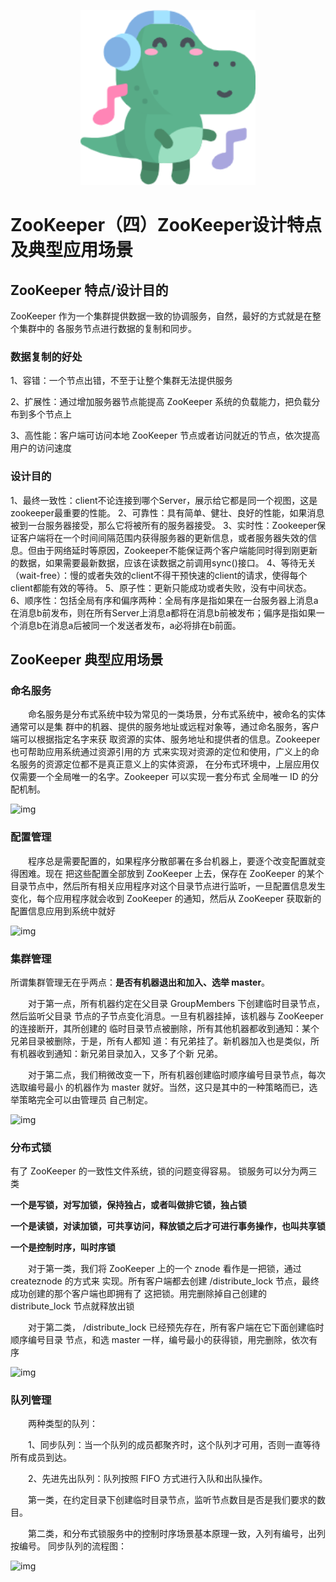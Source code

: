 <p align="center">
    <img width="280px" src="image/konglong/m2.png" >
</p>

# ZooKeeper（四）ZooKeeper设计特点及典型应用场景

## ZooKeeper 特点/设计目的

ZooKeeper 作为一个集群提供数据一致的协调服务，自然，最好的方式就是在整个集群中的 各服务节点进行数据的复制和同步。

### 数据复制的好处

1、容错：一个节点出错，不至于让整个集群无法提供服务

2、扩展性：通过增加服务器节点能提高 ZooKeeper 系统的负载能力，把负载分布到多个节点上

3、高性能：客户端可访问本地 ZooKeeper 节点或者访问就近的节点，依次提高用户的访问速度

### 设计目的

1、最终一致性：client不论连接到哪个Server，展示给它都是同一个视图，这是zookeeper最重要的性能。 
2、可靠性：具有简单、健壮、良好的性能，如果消息被到一台服务器接受，那么它将被所有的服务器接受。 
3、实时性：Zookeeper保证客户端将在一个时间间隔范围内获得服务器的更新信息，或者服务器失效的信息。但由于网络延时等原因，Zookeeper不能保证两个客户端能同时得到刚更新的数据，如果需要最新数据，应该在读数据之前调用sync()接口。 
4、等待无关（wait-free）：慢的或者失效的client不得干预快速的client的请求，使得每个client都能有效的等待。 
5、原子性：更新只能成功或者失败，没有中间状态。 
6、顺序性：包括全局有序和偏序两种：全局有序是指如果在一台服务器上消息a在消息b前发布，则在所有Server上消息a都将在消息b前被发布；偏序是指如果一个消息b在消息a后被同一个发送者发布，a必将排在b前面。 

## ZooKeeper 典型应用场景

### 命名服务

　　命名服务是分布式系统中较为常见的一类场景，分布式系统中，被命名的实体通常可以是集 群中的机器、提供的服务地址或远程对象等，通过命名服务，客户端可以根据指定名字来获 取资源的实体、服务地址和提供者的信息。Zookeeper 也可帮助应用系统通过资源引用的方 式来实现对资源的定位和使用，广义上的命名服务的资源定位都不是真正意义上的实体资源， 在分布式环境中，上层应用仅仅需要一个全局唯一的名字。Zookeeper 可以实现一套分布式 全局唯一 ID 的分配机制。

![img](https://images2018.cnblogs.com/blog/1228818/201803/1228818-20180323130841988-1850309318.png)



### 配置管理

　　程序总是需要配置的，如果程序分散部署在多台机器上，要逐个改变配置就变得困难。现在 把这些配置全部放到 ZooKeeper 上去，保存在 ZooKeeper 的某个目录节点中，然后所有相关应用程序对这个目录节点进行监听，一旦配置信息发生变化，每个应用程序就会收到 ZooKeeper 的通知，然后从 ZooKeeper 获取新的配置信息应用到系统中就好

![img](https://images2018.cnblogs.com/blog/1228818/201803/1228818-20180323130923189-956578368.png)



### 集群管理

所谓集群管理无在乎两点：**是否有机器退出和加入、选举 master**。

　　对于第一点，所有机器约定在父目录 GroupMembers 下创建临时目录节点，然后监听父目录 节点的子节点变化消息。一旦有机器挂掉，该机器与 ZooKeeper 的连接断开，其所创建的 临时目录节点被删除，所有其他机器都收到通知：某个兄弟目录被删除，于是，所有人都知 道：有兄弟挂了。新机器加入也是类似，所有机器收到通知：新兄弟目录加入，又多了个新 兄弟。

　　对于第二点，我们稍微改变一下，所有机器创建临时顺序编号目录节点，每次选取编号最小 的机器作为 master 就好。当然，这只是其中的一种策略而已，选举策略完全可以由管理员 自己制定。

![img](https://images2018.cnblogs.com/blog/1228818/201803/1228818-20180323131011417-525375570.png)



### 分布式锁

有了 ZooKeeper 的一致性文件系统，锁的问题变得容易。 锁服务可以分为两三类

**一个是写锁，对写加锁，保持独占，或者叫做排它锁，独占锁**

**一个是读锁，对读加锁，可共享访问，释放锁之后才可进行事务操作，也叫共享锁**

**一个是控制时序，叫时序锁**

　　对于第一类，我们将 ZooKeeper 上的一个 znode 看作是一把锁，通过 createznode 的方式来 实现。所有客户端都去创建 /distribute_lock 节点，最终成功创建的那个客户端也即拥有了 这把锁。用完删除掉自己创建的 distribute_lock 节点就释放出锁

　　对于第二类， /distribute_lock 已经预先存在，所有客户端在它下面创建临时顺序编号目录 节点，和选 master 一样，编号最小的获得锁，用完删除，依次有序

![img](https://images2018.cnblogs.com/blog/1228818/201803/1228818-20180323131201823-1074371713.png)



### 队列管理

　　两种类型的队列：

　　1、同步队列：当一个队列的成员都聚齐时，这个队列才可用，否则一直等待所有成员到达。

　　2、先进先出队列：队列按照 FIFO 方式进行入队和出队操作。

　　第一类，在约定目录下创建临时目录节点，监听节点数目是否是我们要求的数目。

　　第二类，和分布式锁服务中的控制时序场景基本原理一致，入列有编号，出列按编号。 同步队列的流程图：

![img](https://images2018.cnblogs.com/blog/1228818/201803/1228818-20180323131249093-509462062.png)